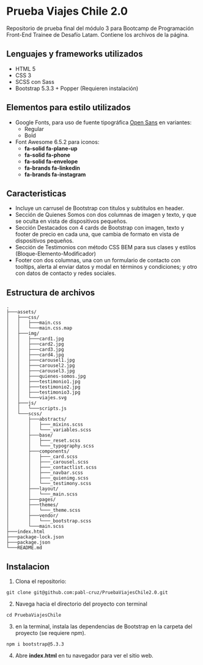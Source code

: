 # Prueba Viajes Chile 2.0 

Repositorio de prueba final del módulo 3 para Bootcamp de Programación Front-End Trainee de Desafío Latam. Contiene los archivos de la página.

## Lenguajes y frameworks utilizados

- HTML 5
- CSS 3
- SCSS con Sass
- Bootstrap 5.3.3 + Popper (Requieren instalación)

## Elementos para estilo utilizados

- Google Fonts, para uso de fuente tipográfica [Open Sans](https://fonts.google.com/specimen/OpenSans) en variantes:
  - Regular
  - Bold
- Font Awesome 6.5.2 para iconos:
  - **fa-solid fa-plane-up**
  - **fa-solid fa-phone**
  - **fa-solid fa-envelope**
  - **fa-brands fa-linkedin**
  - **fa-brands fa-instagram**
 
## Caracteristicas

- Incluye un carrusel de Bootstrap con titulos y subtitulos en header.
- Sección de Quienes Somos con dos columnas de imagen y texto, y que se oculta en vista de dispositivos pequeños.
- Sección Destacados con 4 cards de Bootstrap con imagen, texto y footer de precio en cada una, que cambia de formato en vista de dispositivos pequeños.
- Sección de Testimonios con método CSS BEM para sus clases y estilos (Bloque-Elemento-Modificador)
- Footer con dos columnas, una con un formulario de contacto con tooltips, alerta al enviar datos y modal en términos y condiciones; y otro con datos de contacto y redes sociales.

## Estructura de archivos

```
.
├───assets/
│   ├───css/
│   │   ├───main.css
│   │   └───main.css.map
│   ├───img/
│   │   ├───card1.jpg
│   │   ├───card2.jpg
│   │   ├───card3.jpg
│   │   ├───card4.jpg
│   │   ├───carousel1.jpg
│   │   ├───carousel2.jpg
│   │   ├───carousel3.jpg
│   │   ├───quienes-somos.jpg
│   │   ├───testimonio1.jpg
│   │   ├───testimonio2.jpg
│   │   ├───testimonio3.jpg
│   │   └───viajes.svg
│   ├───js/
│   │   └───scripts.js
│   └───scss/
│       ├───abstracts/
│       │   ├───_mixins.scss
│       │   └───_variables.scss
│       ├───base/
│       │   ├───_reset.scss
│       │   └───_typography.scss
│       ├───components/
│       │   ├───_card.scss
│       │   ├───_carousel.scss
│       │   ├───_contactlist.scss
│       │   ├───_navbar.scss
│       │   ├───_quienimg.scss
│       │   └───_testimony.scss
│       ├───layout/
│       │   └───_main.scss
│       ├───pages/
│       ├───themes/
│       │   └───_theme.scss
│       ├───vendor/
│       │   └───_bootstrap.scss
│       └───main.scss
├───index.html
├───package-lock.json
├───package.json
└───README.md

```
## Instalacion

1. Clona el repositorio:
```
git clone git@github.com:pabl-cruz/PruebaViajesChile2.0.git
```
2. Navega hacia el directorio del proyecto con terminal
```
cd PruebaViajesChile
```
3. en la terminal, instala las dependencias de Bootstrap en la carpeta del proyecto (se requiere npm).
```
npm i bootstrap@5.3.3
```
4. Abre **index.html** en tu navegador para ver el sitio web.
